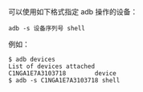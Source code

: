 可以使用如下格式指定 adb 操作的设备：

```shell
adb -s 设备序列号 shell
```

例如：

```shell
$ adb devices
List of devices attached
C1NGA1E7A3103718        device
$ adb -s C1NGA1E7A3103718 shell
```


